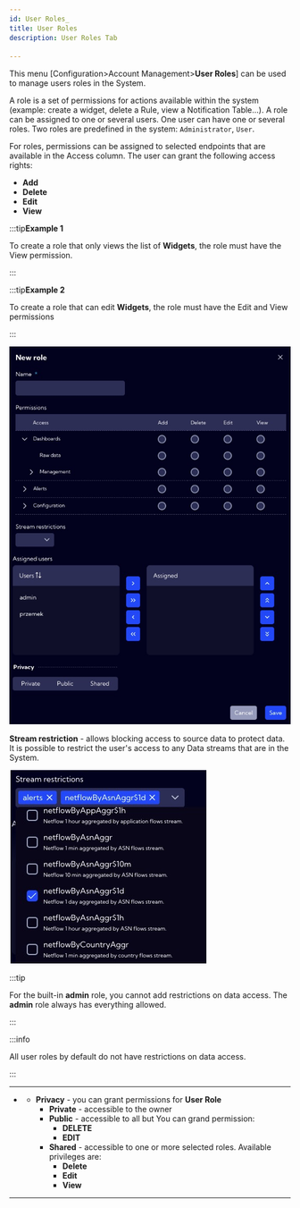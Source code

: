 ```yaml
---
id: User Roles_
title: User Roles
description: User Roles Tab

---
```


This menu [Configuration>Account Management>**User Roles**] can be used to manage users roles in the System.

A role is a set of permissions for actions available within the system  (example: create a widget, delete a Rule, view a Notification Table...). A role can be assigned to one or several users. One user can have one or several roles. Two roles are predefined in the system: `Administrator`, `User`.

For roles, permissions can be assigned to selected endpoints that are available in the Access column. The user can grant the following access rights:

- **Add**
- **Delete**
- **Edit**
- **View**

:::tip**Example 1** 

To create a role that only views the list of **Widgets**, the role must have the View permission.

:::

:::tip**Example 2** 

To create a role that can edit **Widgets**, the role must have the Edit and View permissions

:::





![image-20221206094825657](assetsUserRoles/image-20221206094825657.png)

**Stream restriction** - allows blocking access to source data to protect data. It is possible to restrict the user's access to any Data streams that are in the System.



![image-20221206104003780](assetsUserRoles/image-20221206104003780.png)

:::tip

For the built-in **admin** role, you cannot add restrictions on data access. The **admin** role always has everything allowed.

:::

:::info

 All user roles by default do not have restrictions on data access. 

:::

---

 - - **Privacy** - you can grant permissions for **User Role**
     - **Private** - accessible to the owner
     - **Public** - accessible to all but You can grand permission:
       - **DELETE**
       - **EDIT**
     - **Shared** - accessible to one or more selected roles. Available privileges are:
       - **Delete**
       - **Edit**
       - **View**


---

